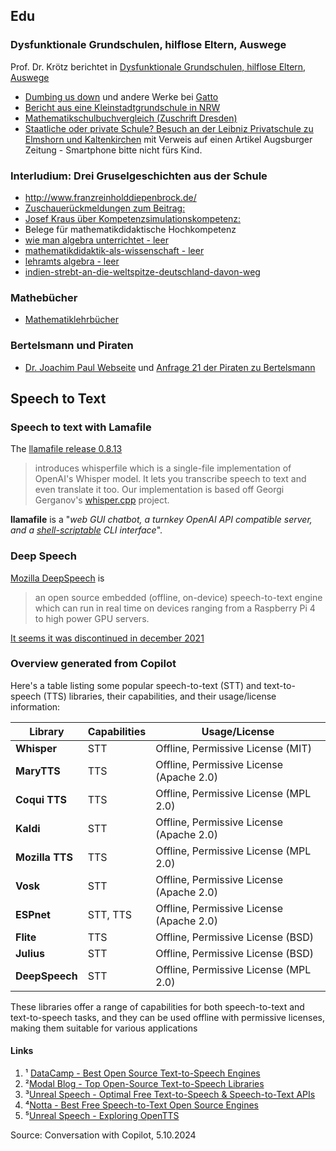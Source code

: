 
## Edu

### Dysfunktionale Grundschulen, hilflose Eltern, Auswege
Prof. Dr. Krötz berichtet in [Dysfunktionale Grundschulen, hilflose Eltern, Auswege](https://www.youtube.com/watch?v=QtIOXoVSp_o)
 - [Dumbing us down](https://archive.org/details/DumbingUsDown-TheHiddenAgendaOfCompulsoryEducation/page/n21/mode/2up) und andere Werke bei [Gatto](https://archive.org/search?query=creator%3A%22JOHN+TAYLOR+GATTO%22)
 - [Bericht aus eine Kleinstadtgrundschule in NRW](https://drive.google.com/file/d/1hMbMcxTvNFZ2jXHDVJYTC3zqENw6wd0d/view?usp=sharing)
 - [Mathematikschulbuchvergleich (Zuschrift Dresden)](https://drive.google.com/file/d/1cBH6wLq6mpX5tSwd5RRn1kC0qhxZv2_M/view?usp=sharing)
 - [Staatliche oder private Schule? Besuch an der Leibniz Privatschule zu Elmshorn und Kaltenkirchen](https://drive.google.com/file/d/1q70K97owOBWjRLuDTZZDq6Cmo1OvP9L9/view?usp=sharing) mit Verweis auf einen Artikel Augsburger Zeitung - Smartphone bitte nicht fürs Kind.

### Interludium: Drei Gruselgeschichten aus der Schule
 - http://www.franzreinholddiepenbrock.de/
 - [Zuschauerückmeldungen zum Beitrag:](https://drive.google.com/file//1SRJ5LuyfM57BMvxtun5wne860njxf4r4/view)
 - [Josef Kraus über Kompetenzsimulationskompetenz:]()
 - Belege für mathematikdidaktische Hochkompetenz
  - [wie man algebra unterrichtet - leer](https://schule-mathematik.blogspot.com/2023/04/wie-man-algebra-unterrichtet.html)
  - [mathematikdidaktik-als-wissenschaft - leer](https://schule-mathematik.blogspot.com/2023/04/mathematikdidaktik-als-wissenschaft.html)
  - [lehramts algebra - leer](https://schule-mathematik.blogspot.com/2023/05/lehramtsalgebra.html)
 - [indien-strebt-an-die-weltspitze-deutschland-davon-weg](https://deutsche-wirtschafts-nachrichten.de/703016/indien-strebt-an-die-weltspitze-deutschland-davon-weg)


### Mathebücher 
 - [Mathematiklehrbücher](https://mathematikalpha.de/mathematikschulbuecher)

### Bertelsmann und Piraten
 - [Dr. Joachim Paul Webseite](http://www.vordenker.de/) und [Anfrage 21 der Piraten zu Bertelsmann](https://www.vordenker.de/blog/1658/)


## Speech to Text

### Speech to text with Lamafile
The [llamafile release 0.8.13](https://github.com/Mozilla-Ocho/llamafile/releases/tag/0.8.13) 

> introduces whisperfile which is a single-file implementation of OpenAI's Whisper model. It lets you transcribe speech
 to text and even translate it too. Our implementation is based off Georgi Gerganov's [whisper.cpp](https://huggingface.co/ggerganov/whisper.cpp) project.

**llamafile** is a "_web GUI chatbot, a turnkey OpenAI API compatible server, and a [shell-scriptable](https://justine.lol/oneliners/) CLI interface_". 

### Deep Speech
[Mozilla DeepSpeech](https://github.com/mozilla/DeepSpeech) is 
> an open source embedded (offline, on-device) speech-to-text engine which can run in real time on devices ranging from a Raspberry Pi 4 to high power GPU servers.

[It seems it was discontinued in december 2021](https://github.com/mozilla/DeepSpeech/issues/3693)

### Overview generated from Copilot

Here's a table listing some popular speech-to-text (STT) and text-to-speech (TTS) libraries, their capabilities, and their usage/license information:

| Library         | Capabilities         | Usage/License                              |
|-----------------|----------------------|--------------------------------------------|
| **Whisper**     | STT                  | Offline, Permissive License (MIT)          |
| **MaryTTS**     | TTS                  | Offline, Permissive License (Apache 2.0)   |
| **Coqui TTS**   | TTS                  | Offline, Permissive License (MPL 2.0)      |
| **Kaldi**       | STT                  | Offline, Permissive License (Apache 2.0)   |
| **Mozilla TTS** | TTS                  | Offline, Permissive License (MPL 2.0)      |
| **Vosk**        | STT                  | Offline, Permissive License (Apache 2.0)   |
| **ESPnet**      | STT, TTS             | Offline, Permissive License (Apache 2.0)   |
| **Flite**       | TTS                  | Offline, Permissive License (BSD)          |
| **Julius**      | STT                  | Offline, Permissive License (BSD)          |
| **DeepSpeech**  | STT                  | Offline, Permissive License (MPL 2.0)      |

These libraries offer a range of capabilities for both speech-to-text and text-to-speech tasks, and they can be used offline with permissive licenses, making them suitable for various applications

#### Links

 1. ¹ [DataCamp - Best Open Source Text-to-Speech Engines](https://www.datacamp.com/blog/best-open-source-text-to-speech-tts-engines)
1. ²[Modal Blog - Top Open-Source Text-to-Speech Libraries](https://modal.com/blog/open-source-tts)
1. ³[Unreal Speech - Optimal Free Text-to-Speech & Speech-to-Text APIs](https://blog.unrealspeech.com/the-best-free-apis-ai-models-and-open-source-platforms-for-speech-to-text-conversion/)
1. ⁴[Notta - Best Free Speech-to-Text Open Source Engines](https://www.notta.ai/en/blog/speech-to-text-open-source)
1. ⁵[Unreal Speech - Exploring OpenTTS](https://blog.unrealspeech.com/exploring-opentts-an-open-source-text-to-speech-tool/)

Source: Conversation with Copilot, 5.10.2024
